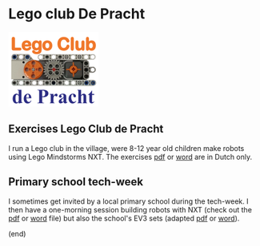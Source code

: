 # Lego club De Pracht

![logo](logo/LegoClubDePracht180x150.png)

## Exercises Lego Club de Pracht
I run a Lego club in the village, were 8-12 year old children make robots using Lego Mindstorms NXT.
The exercises [pdf](LegoClub.pdf) or [word](LegoClub.docx) are in Dutch only.

## Primary school tech-week
I sometimes get invited by a local primary school during the tech-week. 
I then have a one-morning session building robots with NXT (check out the [pdf](KennisMakingNXT.pdf) or [word](KennisMakingNXT.docx) file)
but also the school's EV3 sets (adapted [pdf](KennisMakingEV3.pdf) or [word](KennisMakingEV3.docx)).

(end)
